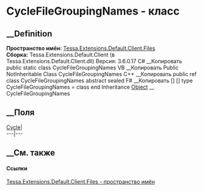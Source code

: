 # CycleFileGroupingNames - класс
##  __Definition
 **Пространство имён:**
[Tessa.Extensions.Default.Client.Files](N_Tessa_Extensions_Default_Client_Files.htm)  
 **Сборка:** Tessa.Extensions.Default.Client (в
Tessa.Extensions.Default.Client.dll) Версия: 3.6.0.17
C# __Копировать
     public static class CycleFileGroupingNames
VB __Копировать
     Public NotInheritable Class CycleFileGroupingNames
C++ __Копировать
     public ref class CycleFileGroupingNames abstract sealed
F# __Копировать
     [<AbstractClassAttribute>]
    [<SealedAttribute>]
    type CycleFileGroupingNames = class end
Inheritance
    [Object](https://learn.microsoft.com/dotnet/api/system.object) __ CycleFileGroupingNames
##  __Поля
[Cycle](F_Tessa_Extensions_Default_Client_Files_CycleFileGroupingNames_Cycle.htm)|  
---|---  
## __См. также
#### Ссылки
[Tessa.Extensions.Default.Client.Files - пространство
имён](N_Tessa_Extensions_Default_Client_Files.htm)

